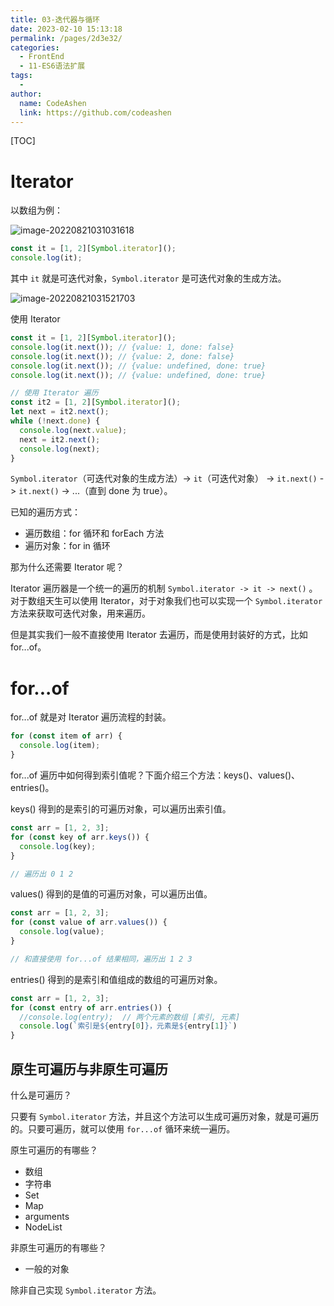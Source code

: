 ```yaml
---
title: 03-迭代器与循环
date: 2023-02-10 15:13:18
permalink: /pages/2d3e32/
categories:
  - FrontEnd
  - 11-ES6语法扩展
tags:
  - 
author: 
  name: CodeAshen
  link: https://github.com/codeashen
---
```

[TOC]

# Iterator

以数组为例：

![image-20220821031031618](https://cc.hjfile.cn/cc/img/20220821/202208210310330151925.png)

```javascript
const it = [1, 2][Symbol.iterator]();
console.log(it);
```

其中 `it` 就是可迭代对象，`Symbol.iterator` 是可迭代对象的生成方法。

![image-20220821031521703](https://cc.hjfile.cn/cc/img/20220821/2022082103152269012654.png)

使用 Iterator

```javascript
const it = [1, 2][Symbol.iterator]();
console.log(it.next()); // {value: 1, done: false}
console.log(it.next()); // {value: 2, done: false}
console.log(it.next()); // {value: undefined, done: true}
console.log(it.next()); // {value: undefined, done: true}

// 使用 Iterator 遍历
const it2 = [1, 2][Symbol.iterator]();
let next = it2.next();
while (!next.done) {
  console.log(next.value);
  next = it2.next();
  console.log(next);
}
```

`Symbol.iterator`（可迭代对象的生成方法）-> `it`（可迭代对象） -> `it.next()` -> `it.next()` -> ...（直到 done 为 true）。

已知的遍历方式：

- 遍历数组：for 循环和 forEach 方法
- 遍历对象：for in 循环

那为什么还需要 Iterator 呢？

Iterator 遍历器是一个统一的遍历的机制 `Symbol.iterator -> it -> next()` 。对于数组天生可以使用 Iterator，对于对象我们也可以实现一个 `Symbol.iterator` 方法来获取可迭代对象，用来遍历。

但是其实我们一般不直接使用 Iterator 去遍历，而是使用封装好的方式，比如 for...of。

# for...of

for...of 就是对 Iterator 遍历流程的封装。

```javascript
for (const item of arr) {
  console.log(item);
}
```

for...of 遍历中如何得到索引值呢？下面介绍三个方法：keys()、values()、entries()。

keys() 得到的是索引的可遍历对象，可以遍历出索引值。

```javascript
const arr = [1, 2, 3];
for (const key of arr.keys()) {
  console.log(key);
}

// 遍历出 0 1 2
```

values() 得到的是值的可遍历对象，可以遍历出值。

```javascript
const arr = [1, 2, 3];
for (const value of arr.values()) {
  console.log(value);
}

// 和直接使用 for...of 结果相同，遍历出 1 2 3
```

entries() 得到的是索引和值组成的数组的可遍历对象。

```javascript
const arr = [1, 2, 3];
for (const entry of arr.entries()) {
  //console.log(entry);  // 两个元素的数组 [索引, 元素]
  console.log(`索引是${entry[0]}，元素是${entry[1]}`)
}
```

## 原生可遍历与非原生可遍历

什么是可遍历？

只要有 `Symbol.iterator` 方法，并且这个方法可以生成可遍历对象，就是可遍历的。只要可遍历，就可以使用 `for...of` 循环来统一遍历。

原生可遍历的有哪些？

- 数组
- 字符串
- Set
- Map
- arguments
- NodeList

非原生可遍历的有哪些？

- 一般的对象

除非自己实现  `Symbol.iterator` 方法。

